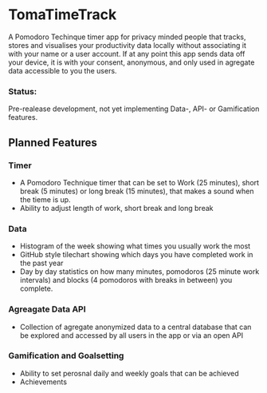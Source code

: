 # TomaTimeTrack
A Pomodoro Techinque timer app for privacy minded people that tracks, stores and visualises your productivity data locally without associating it with your name or a user account. If at any point this app sends data off your device, it is with your consent, anonymous, and only used in agregate data accessible to you the users.

### Status:
Pre-realease development, not yet implementing Data-, API- or Gamification features.

## Planned Features
### Timer
* A Pomodoro Technique timer that can be set to Work (25 minutes), short break (5 minutes) or long break (15 minutes), that makes a sound when the tieme is up.
* Ability to adjust length of work, short break and long break
### Data
* Histogram of the week showing what times you usually work the most
* GitHub style tilechart showing which days you have completed work in the past year
* Day by day statistics on how many minutes, pomodoros (25 minute work intervals) 
and blocks (4 pomodoros with breaks in between) you complete.
### Agreagate Data API
* Collection of agregate anonymized data to a central database that can be explored and accessed by all users in the app or via an open API
### Gamification and Goalsetting
* Ability to set perosnal daily and weekly goals that can be achieved
* Achievements
